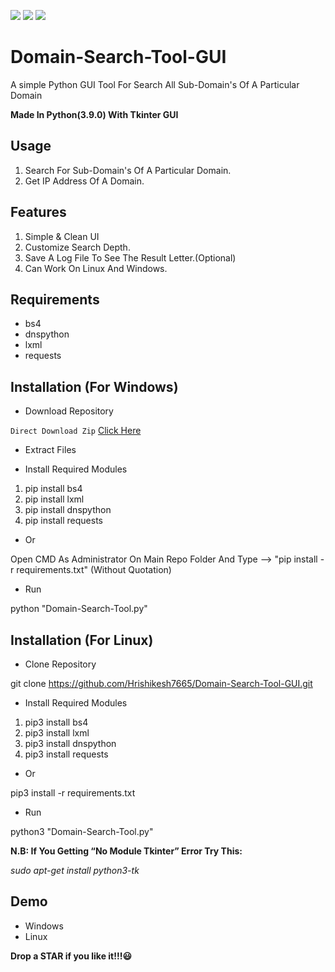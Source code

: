[![](https://ForTheBadge.com/images/badges/made-with-python.svg)](https://www.python.org/)
[![](https://img.shields.io/badge/Supported%20OS-Windows-blue)](https://www.microsoft.com/en-in/software-download/windows10)
[![](https://img.shields.io/badge/Supported%20OS-Linux-green.svg)](https://www.linux.org/pages/download/)


# Domain-Search-Tool-GUI
A simple Python GUI Tool For Search All Sub-Domain's Of A Particular Domain

**Made In Python(3.9.0) With Tkinter GUI**

## Usage

1. Search For Sub-Domain's Of A Particular Domain.
2. Get IP Address Of A Domain.

## Features

1. Simple & Clean UI
2. Customize Search Depth.
3. Save A Log File To See The Result Letter.(Optional)
4. Can Work On Linux And Windows.


## Requirements

- bs4
- dnspython
- lxml
- requests


## Installation (For Windows)

- Download Repository

`Direct Download Zip` [Click Here](https://github.com/Hrishikesh7665/Domain-Search-Tool-GUI/archive/main.zip)

- Extract Files

- Install Required Modules

1. pip install bs4
2. pip install lxml
3. pip install dnspython
4. pip install requests

- Or

Open CMD As Administrator On Main Repo Folder And Type -->  "pip install -r requirements.txt"  (Without Quotation)

- Run

python "Domain-Search-Tool.py"


## Installation (For Linux)

- Clone Repository

git clone https://github.com/Hrishikesh7665/Domain-Search-Tool-GUI.git

- Install Required Modules

1. pip3 install bs4
2. pip3 install lxml
3. pip3 install dnspython
4. pip3 install requests

- Or

pip3 install -r requirements.txt

- Run

python3 "Domain-Search-Tool.py"


**N.B: If You Getting “No Module Tkinter” Error Try This:**

*sudo apt-get install python3-tk*


## Demo

- Windows
- Linux

**Drop a STAR if you like it!!!😃**

